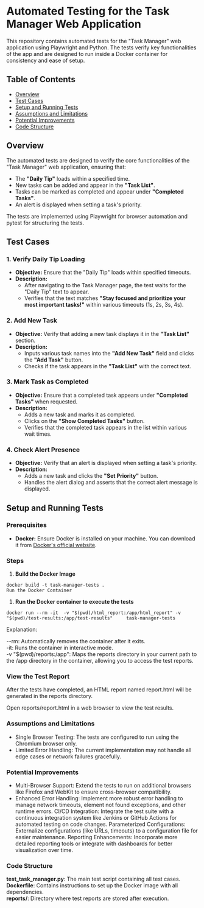 # Automated Testing for the Task Manager Web Application

This repository contains automated tests for the "Task Manager" web application using Playwright and Python. The tests verify key functionalities of the app and are designed to run inside a Docker container for consistency and ease of setup.

## Table of Contents

- [Overview](#overview)
- [Test Cases](#test-cases)
- [Setup and Running Tests](#setup-and-running-tests)
- [Assumptions and Limitations](#assumptions-and-limitations)
- [Potential Improvements](#potential-improvements)
- [Code Structure](#code-structure)

## Overview

The automated tests are designed to verify the core functionalities of the "Task Manager" web application, ensuring that:

- The **"Daily Tip"** loads within a specified time.
- New tasks can be added and appear in the **"Task List"**.
- Tasks can be marked as completed and appear under **"Completed Tasks"**.
- An alert is displayed when setting a task's priority.

The tests are implemented using Playwright for browser automation and pytest for structuring the tests.

## Test Cases

### 1. Verify Daily Tip Loading

- **Objective:** Ensure that the "Daily Tip" loads within specified timeouts.
- **Description:**
  - After navigating to the Task Manager page, the test waits for the "Daily Tip" text to appear.
  - Verifies that the text matches **"Stay focused and prioritize your most important tasks!"** within various timeouts (1s, 2s, 3s, 4s).

### 2. Add New Task

- **Objective:** Verify that adding a new task displays it in the **"Task List"** section.
- **Description:**
  - Inputs various task names into the **"Add New Task"** field and clicks the **"Add Task"** button.
  - Checks if the task appears in the **"Task List"** with the correct text.

### 3. Mark Task as Completed

- **Objective:** Ensure that a completed task appears under **"Completed Tasks"** when requested.
- **Description:**
  - Adds a new task and marks it as completed.
  - Clicks on the **"Show Completed Tasks"** button.
  - Verifies that the completed task appears in the list within various wait times.

### 4. Check Alert Presence

- **Objective:** Verify that an alert is displayed when setting a task's priority.
- **Description:**
  - Adds a new task and clicks the **"Set Priority"** button.
  - Handles the alert dialog and asserts that the correct alert message is displayed.

## Setup and Running Tests

### Prerequisites

- **Docker:** Ensure Docker is installed on your machine. You can download it from [Docker's official website](https://www.docker.com/get-started).

### Steps


1. **Build the Docker Image**


```
docker build -t task-manager-tests .
Run the Docker Container
```


1. **Run the Docker container to execute the tests**

````
docker run --rm -it  -v "$(pwd)/html_report:/app/html_report" -v "$(pwd)/test-results:/app/test-results"     task-manager-tests
````
  
Explanation:

--rm: Automatically removes the container after it exits.  
-it: Runs the container in interactive mode.  
-v "$(pwd)/reports:/app": Maps the reports directory in your current path to the /app directory in the container, allowing you to access the test reports.
### View the Test Report

After the tests have completed, an HTML report named report.html will be generated in the reports directory.

Open reports/report.html in a web browser to view the test results.

### Assumptions and Limitations
- Single Browser Testing: The tests are configured to run using the Chromium browser only.  
- Limited Error Handling: The current implementation may not handle all edge cases or network failures gracefully.  
### Potential Improvements
- Multi-Browser Support: Extend the tests to run on additional browsers like Firefox and WebKit to ensure cross-browser compatibility.
- Enhanced Error Handling: Implement more robust error handling to manage network timeouts, element not found exceptions, and other runtime errors.
CI/CD Integration: Integrate the test suite with a continuous integration system like Jenkins or GitHub Actions for automated testing on code changes.
Parameterized Configurations: Externalize configurations (like URLs, timeouts) to a configuration file for easier maintenance.
Reporting Enhancements: Incorporate more detailed reporting tools or integrate with dashboards for better visualization over time.
### Code Structure
**test_task_manager.py**: The main test script containing all test cases.  
**Dockerfile**: Contains instructions to set up the Docker image with all dependencies.  
**reports/**: Directory where test reports are stored after execution.
